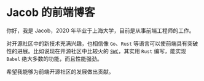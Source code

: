 # Jacob 的前端博客

你好，我是 Jacob，2020 年毕业于上海大学，目前是从事前端工程师的工作。

对开源社区中的新技术充满兴趣，也相信像 `Go`、`Rust` 等语言可以使前端具有突破性的进展。比如说现在开源社区中比较火的 [`SWC`](https://swc.rs/)，其实用 `Rust` 编写，能实现 `Babel` 绝大多数的功能，而且性能强劲。

希望我能够为前端开源社区的发展做出贡献。
